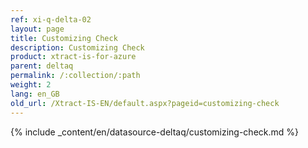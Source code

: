 ```yaml
---
ref: xi-q-delta-02
layout: page
title: Customizing Check
description: Customizing Check
product: xtract-is-for-azure
parent: deltaq
permalink: /:collection/:path
weight: 2
lang: en_GB
old_url: /Xtract-IS-EN/default.aspx?pageid=customizing-check
---
```

{% include _content/en/datasource-deltaq/customizing-check.md %}